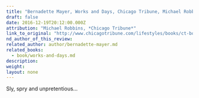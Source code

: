 ```yaml
---
title: "Bernadette Mayer, Works and Days, Chicago Tribune, Michael Robbins"
draft: false
date: 2016-12-19T20:12:00.000Z
attribution: "Michael Robbins, *Chicago Tribune*"
link_to_original: "http://www.chicagotribune.com/lifestyles/books/ct-books-1211-poetry-of-2016-20161206-story.html"
nd_author_of_this_review:
related_author: author/bernadette-mayer.md
related_books:
  - book/works-and-days.md
description:
weight:
layout: none
---
```

Sly, spry and unpretentious...

